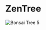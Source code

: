 # ZenTree

![Bonsai Tree 5](https://github.com/user-attachments/assets/b0d3756a-a944-43ab-b408-e68a7066075e)
